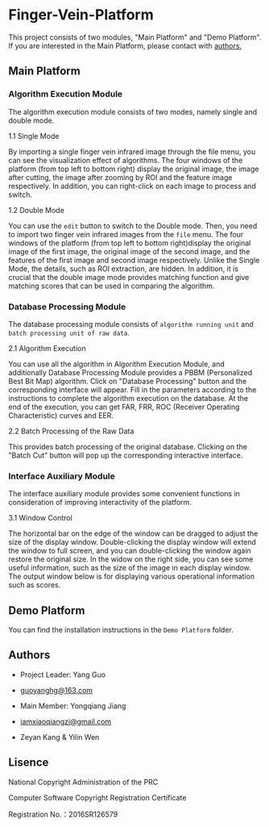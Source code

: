 # Finger-Vein-Platform
This project consists of two modules, "Main Platform" and "Demo Platform". If you are interested in the Main Platform, please contact with [authors.](#Authors) 
## Main Platform
### Algorithm Execution Module

The algorithm execution module consists of two modes, namely single and double mode.

1.1 Single Mode

By importing a single finger vein infrared image through the file menu, you can see the visualization effect of algorithms. The four windows of the platform (from top left to bottom right) display the original image, the image after cutting, the image after zooming by ROI and the feature image respectively. In addition, you can right-click on each image to process and switch.

1.2 Double Mode

You can use the `edit` button to switch to the Double mode. Then, you need to import two finger vein infrared images from the `file` menu. The four windows of the platform (from top left to bottom right)display the original image of the first image, the original image of the second image, and the features of the first image and second image respectively. Unlike the Single Mode, the details, such as ROI extraction, are hidden. In addition, it is crucial that the double image mode provides matching function and give matching scores that can be used in comparing the algorithm.

### Database Processing Module

The database processing module consists of `algorithm running unit` and `batch processing unit of raw data`.

2.1 Algorithm Execution

You can use all the algorithm in Algorithm Execution Module, and additionally Database Processing Module provides a PBBM (Personalized Best Bit Map) algorithm. Click on "Database Processing" button and the corresponding interface will appear. Fill in the parameters according to the instructions to complete the algorithm execution on the database. At the end of the execution, you can get FAR, FRR, ROC (Receiver Operating Characteristic) curves and EER. 

2.2 Batch Processing of the Raw Data

This provides batch processing of the original database. Clicking on the "Batch Cut" button will pop up the corresponding interactive interface.

### Interface Auxiliary Module

The interface auxiliary module provides some convenient functions in consideration of improving interactivity of the platform.

3.1 Window Control

The horizontal bar on the edge of the window can be dragged to adjust the size of the display window. Double-clicking the display window will extend the window to full screen, and you can double-clicking the window again restore the original size. In the widow on the right side, you can see some useful information, such as the size of the image in each display window. The output window below is for displaying various operational information such as scores.


## Demo Platform

You can find the installation instructions in the `Demo Platform` folder.


## Authors
* Project Leader: Yang Guo 

* guoyanghg@163.com

* Main Member: Yongqiang Jiang 

* iamxiaoqiangzi@gmail.com

* Zeyan Kang & Yilin Wen

## Lisence
National Copyright Administration of the PRC

Computer Software Copyright Registration Certificate

Registration No.：2016SR126579
